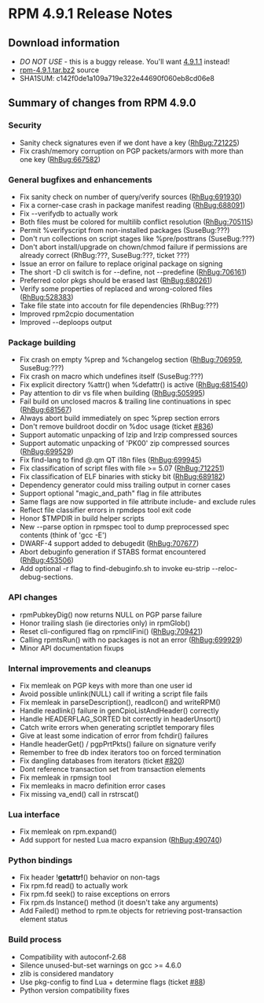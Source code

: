 # RPM 4.9.1 Release Notes



## Download information
 * *DO NOT USE* - this is a buggy release. You'll want [4.9.1.1](/wiki:Releases/4.9.1.1/) instead!
 * [rpm-4.9.1.tar.bz2](http://rpm.org/releases/rpm-4.9.x/rpm-4.9.1.tar.bz2) source
 * SHA1SUM: c142f0de1a109a719e322e44690f060eb8cd06e8

## Summary of changes from RPM 4.9.0

### Security
 * Sanity check signatures even if we dont have a key ([RhBug:721225](https://bugzilla.redhat.com/show_bug.cgi?id=721225))
 * Fix crash/memory corruption on PGP packets/armors with more than one key ([RhBug:667582](https://bugzilla.redhat.com/show_bug.cgi?id=667582))

### General bugfixes and enhancements
 * Fix sanity check on number of query/verify sources ([RhBug:691930](https://bugzilla.redhat.com/show_bug.cgi?id=691930))
 * Fix a corner-case crash in package manifest reading ([RhBug:688091](https://bugzilla.redhat.com/show_bug.cgi?id=688091))
 * Fix --verifydb to actually work
 * Both files must be colored for multilib conflict resolution ([RhBug:705115](https://bugzilla.redhat.com/show_bug.cgi?id=705115))
 * Permit %verifyscript from non-installed packages (SuseBug:???)
 * Don't run collections on script stages like %pre/posttrans (SuseBug:???)
 * Don't abort install/upgrade on chown/chmod failure if permissions are already correct (RhBug:???, SuseBug:???, ticket ???)
 * Issue an error on failure to replace original package on signing
 * The short -D cli switch is for --define, not --predefine ([RhBug:706161](https://bugzilla.redhat.com/show_bug.cgi?id=706161))
 * Preferred color pkgs should be erased last ([RhBug:680261](https://bugzilla.redhat.com/show_bug.cgi?id=680261))
 * Verify some properties of replaced and wrong-colored files ([RhBug:528383](https://bugzilla.redhat.com/show_bug.cgi?id=528383))
 * Take file state into accoutn for file dependencies (RhBug:???)
 * Improved rpm2cpio documentation
 * Improved --deploops output

### Package building
 * Fix crash on empty %prep and %changelog section ([RhBug:706959](https://bugzilla.redhat.com/show_bug.cgi?id=706959), SuseBug:???)
 * Fix crash on macro which undefines itself (SuseBug:???)
 * Fix explicit directory %attr() when %defattr() is active ([RhBug:681540](https://bugzilla.redhat.com/show_bug.cgi?id=681540))
 * Pay attention to dir vs file when building ([RhBug:505995](https://bugzilla.redhat.com/show_bug.cgi?id=505995))
 * Fail build on unclosed macros & trailing line continuations in spec ([RhBug:681567](https://bugzilla.redhat.com/show_bug.cgi?id=681567))
 * Always abort build immediately on spec %prep section errors
 * Don't remove buildroot docdir on %doc usage (ticket [#836](http://rpm.org/ticket/836))
 * Support automatic unpacking of lzip and lrzip compressed sources
 * Support automatic unpacking of 'PK00' zip compressed sources ([RhBug:699529](https://bugzilla.redhat.com/show_bug.cgi?id=699529))
 * Fix find-lang to find *@*.qm QT i18n files ([RhBug:699945](https://bugzilla.redhat.com/show_bug.cgi?id=699945))
 * Fix classification of script files with file >= 5.07 ([RhBug:712251](https://bugzilla.redhat.com/show_bug.cgi?id=712251))
 * Fix classification of ELF binaries with sticky bit ([RhBug:689182](https://bugzilla.redhat.com/show_bug.cgi?id=689182))
 * Dependency generator could miss trailing output in corner cases
 * Support optional "magic_and_path" flag in file attributes
 * Same flags are now supported in file attribute include- and exclude rules
 * Reflect file classifier errors in rpmdeps tool exit code
 * Honor $TMPDIR in build helper scripts
 * New --parse option in rpmspec tool to dump preprocessed spec contents (think of 'gcc -E')
 * DWARF-4 support added to debugedit ([RhBug:707677](https://bugzilla.redhat.com/show_bug.cgi?id=707677))
 * Abort debuginfo generation if STABS format encountered ([RhBug:453506](https://bugzilla.redhat.com/show_bug.cgi?id=453506))
 * Add optional -r flag to find-debuginfo.sh to invoke eu-strip --reloc-debug-sections.

### API changes
 * rpmPubkeyDig() now returns NULL on PGP parse failure
 * Honor trailing slash (ie directories only) in rpmGlob()
 * Reset cli-configured flag on rpmcliFini() ([RhBug:709421](https://bugzilla.redhat.com/show_bug.cgi?id=709421))
 * Calling rpmtsRun() with no packages is not an error ([RhBug:699929](https://bugzilla.redhat.com/show_bug.cgi?id=699929))
 * Minor API documentation fixups

### Internal improvements and cleanups
 * Fix memleak on PGP keys with more than one user id
 * Avoid possible unlink(NULL) call if writing a script file fails
 * Fix memleak in parseDescription(), readIcon() and writeRPM()
 * Handle readlink() failure in genCpioListAndHeader() correctly
 * Handle HEADERFLAG_SORTED bit correctly in headerUnsort()
 * Catch write errors when generating scriptlet temporary files
 * Give at least some indication of error from fchdir() failures
 * Handle headerGet() / pgpPrtPkts() failure on signature verify
 * Remember to free db index iterators too on forced termination
 * Fix dangling databases from iterators (ticket [#820](http://rpm.org/ticket/820))
 * Dont reference transaction set from transaction elements
 * Fix memleak in rpmsign tool
 * Fix memleaks in macro definition error cases
 * Fix missing va_end() call in rstrscat()

### Lua interface
 * Fix memleak on rpm.expand()
 * Add support for nested Lua macro expansion ([RhBug:490740](https://bugzilla.redhat.com/show_bug.cgi?id=490740))

### Python bindings
 * Fix header !__getattr!__() behavior on non-tags
 * Fix rpm.fd read() to actually work
 * Fix rpm.fd seek() to raise exceptions on errors
 * Fix rpm.ds Instance() method (it doesn't take any arguments)
 * Add Failed() method to rpm.te objects for retrieving post-transaction element status

### Build process
 * Compatibility with autoconf-2.68
 * Silence unused-but-set warnings on gcc >= 4.6.0
 * zlib is considered mandatory
 * Use pkg-config to find Lua + determine flags (ticket [#88](http://rpm.org/ticket/88))
 * Python version compatibility fixes
